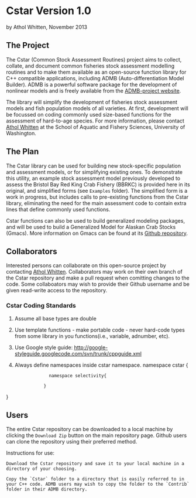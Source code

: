 # Cstar Version 1.0 

by Athol Whitten, November 2013

## The Project

The Cstar (Common Stock Assessment Routines) project aims to collect, collate, and document common fisheries stock assessment modelling routines and to make them available as an open-source function library for C++ compatible applications, including ADMB (Auto-differentiation Model Builder). ADMB is a powerful software package for the development of nonlinear models and is freely available from the [ADMB-project website](http://www.admb-project.org). 

The library will simplify the development of fisheries stock assessment models and fish population models of all varieties. At first, development will be focussed on coding commonly used size-based functions for the assessment of hard-to-age species. For more information, please contact [Athol Whitten](mailto:whittena@uw.edu) at the School of Aquatic and Fishery Sciences, University of Washington.


## The Plan

The Cstar library can be used for building new stock-specific population and assessment models, or for simplifying existing ones. To demonstrate this utility, an example stock assessment model previously developed to assess the Bristol Bay Red King Crab Fishery (BBRKC) is provided here in its original, and simplified forms (see `Examples` folder). The simplified form is a work in progress, but includes calls to pre-existing functions from the Cstar library, eliminating the need for the main assessment code to contain extra lines that define commonly used functions.

Cstar functions can also be used to build generalized modeling packages, and will be used to build a Generalized Model for Alaskan Crab Stocks (Gmacs). More information on Gmacs can be found at its [Github repository](https://github.com/awhitten/gmacs).

## Collaborators ##

Interested persons can collaborate on this open-source project by contacting [Athol Whitten](mailto:whittena@uw.edu). Collaborators may work on their own branch of the Cstar repository and make a pull request when comitting changes to the code. Some collaboators may wish to provide their Github username and be given read-write access to the repository.

### Cstar Coding Standards

1) Assume all base types are double

2) Use template functions
        - make portable code
        - never hard-code types from some library in you functions(i.e., variable, adnumber, etc).

3) Use Google style guide: http://google-styleguide.googlecode.com/svn/trunk/cppguide.xml

4) Always define namespaces inside cstar namespace.
  namespace cstar {
                	
                	namespace selectivity{
                	
                  }
  }

## Users ##

The entire Cstar repository can be downloaded to a local machine by clicking the `Download Zip` button on the main repository page. Github users can clone the repository using their preferred method. 

Instructions for use:

	Download the Cstar repository and save it to your local machine in a directory of your choosing. 

	Copy the `Cstar` folder to a directory that is easily referred to in your C++ code. ADMB users may wish to copy the folder to the `Contrib` folder in their ADMB directory.